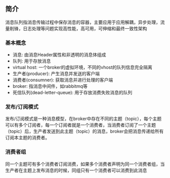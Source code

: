 ## 简介
消息队列指消息传输过程中保存消息的容器，主要应用于应用解耦，异步处理，流量削锋，日志处理等问题实现高性能，高可用，可伸缩和最终一致性架构
### 基本概念
* 消息: 由消息Header属性和非透明的消息体组成
* 队列: 用于存放消息
* virtual host: 一个broker的虚拟环境，不同的vhost的队列信息完全隔离
* 生产者(producer): 产生消息并发送的客户端
* 消费者(consumner): 获取消息并进行处理的客户端
* broker: 指消息中间件，如rabbitmq等
* 死信队列(dead-letter-queue): 用于存放消费失败消息的队列

### 发布/订阅模式
发布/订阅模式是一种消息模型，在broker中存在不同的主题（topic），每个主题可以有多个订阅者，每一个订阅者就是一个消费者，当消费者订阅了一个主题（topic）后，生产者发送到此主题（topic）的消息，broker会把消息传递给所有订阅本主题的消费者。
### 消费者组
同一个主题可有多个消费者订阅消费，如果多个消费者声明为同一个消费者组，当生产者在主题上发布消息的时候，同组只有一个消费者可以消费到此消息
